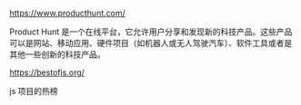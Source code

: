 https://www.producthunt.com/

Product Hunt 是一个在线平台，它允许用户分享和发现新的科技产品。这些产品可以是网站、移动应用、硬件项目（如机器人或无人驾驶汽车）、软件工具或者是其他一些创新的科技产品。

https://bestofjs.org/

js 项目的热榜
